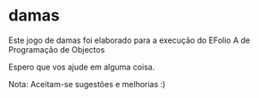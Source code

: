 damas
=====

Este jogo de damas foi elaborado para a execução do EFolio A de Programação de Objectos

Espero que vos ajude em alguma coisa.

Nota: Aceitam-se sugestões e melhorias :)

